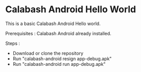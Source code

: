 # Calabash Android Hello World
This is a basic Calabash Android Hello world.

Prerequisites :
Calabash Android already installed.



Steps : 
- Download or clone the repository
- Run "calabash-android resign app-debug.apk"
- Run "calabash-android run app-debug.apk"
